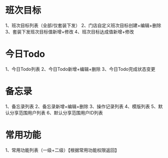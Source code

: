 # 班次目标
1、班次目标列表（全部/仅套装下发）
2、门店自定义班次目标创建+编辑+删除
3、套装下发班次目标值新增+修改
4、班次目标达成值新增+修改

# 今日Todo
1、今日Todo列表
2、今日Todo新增+编辑+删除
3、今日Todo完成状态变更

# 备忘录
1、备忘录列表
2、备忘录新增+编辑+删除
3、操作记录列表
4、模版列表
5、默认分享范围用户列表
6、默认分享范围用户ID列表

# 常用功能
1、常用功能列表（一级+二级）【根据常用功能权限返回】


#